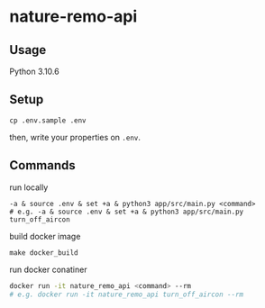 # nature-remo-api

## Usage
Python 3.10.6

## Setup

```
cp .env.sample .env
```

then, write your properties on `.env`.

## Commands

run locally

```
-a & source .env & set +a & python3 app/src/main.py <command>
# e.g. -a & source .env & set +a & python3 app/src/main.py turn_off_aircon
```

build docker image

```
make docker_build
```

run docker conatiner

```bash
docker run -it nature_remo_api <command> --rm
# e.g. docker run -it nature_remo_api turn_off_aircon --rm
```

